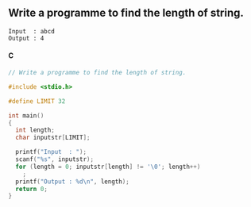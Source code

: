## Write a programme to find the length of string.

```
Input  : abcd
Output : 4
```

<CodeBlock slots="heading, code" repeat="1" languages="C" />

#### C

```c
// Write a programme to find the length of string.

#include <stdio.h>

#define LIMIT 32

int main()
{
  int length;
  char inputstr[LIMIT];

  printf("Input  : ");
  scanf("%s", inputstr);
  for (length = 0; inputstr[length] != '\0'; length++)
    ;
  printf("Output : %d\n", length);
  return 0;
}
```